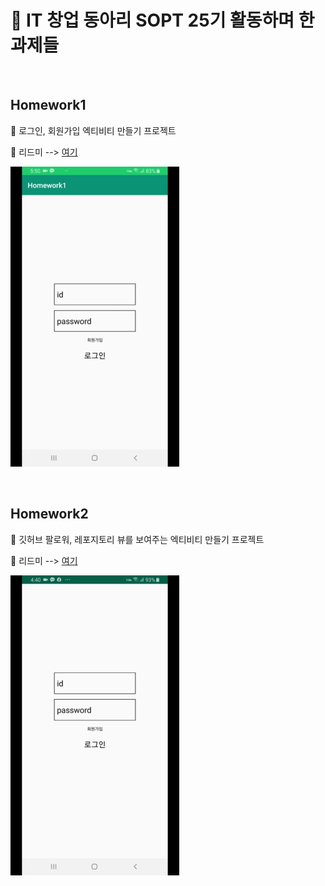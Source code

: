 # 🐞 IT 창업 동아리 SOPT 25기 활동하며 한 과제들

<br>

## Homework1

💁 로그인, 회원가입 엑티비티 만들기 프로젝트

💁 리드미 --> [여기](https://github.com/choheeis/SOPT_25/blob/master/ReadmeCollection/Homework1.md)

![Homework1](./resource/gif/homework1.gif)

<br>

## Homework2

💁 깃허브 팔로워, 레포지토리 뷰를 보여주는 엑티비티 만들기 프로젝트

💁 리드미 --> [여기](https://github.com/choheeis/SOPT_25/blob/master/ReadmeCollection/Homework2.md)

![Homework2](./resource/gif/homework2.gif)

